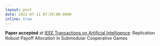 ```yaml
---
layout: post
date: 2022-07-11 07:59:00-0400
inline: true
---
```


**Paper accepted** at <a href="https://ora.ox.ac.uk/objects/uuid:d962077a-ff96-4d5f-8b2c-66182972c911">IEEE Transactions on Artificial Intelligence</a>: Replication Robust Payoff Allocation in Submodular Cooperative Games
